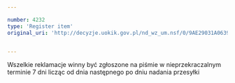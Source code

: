 ```yaml
---

number: 4232
type: 'Register item'
original_uri: 'http://decyzje.uokik.gov.pl/nd_wz_um.nsf/0/9AE29031A0639684C1257B11002BFCAA?OpenDocument'


---
```


Wszelkie reklamacje winny być zgłoszone na piśmie w nieprzekraczalnym terminie 7 dni licząc od dnia następnego po dniu nadania przesyłki
